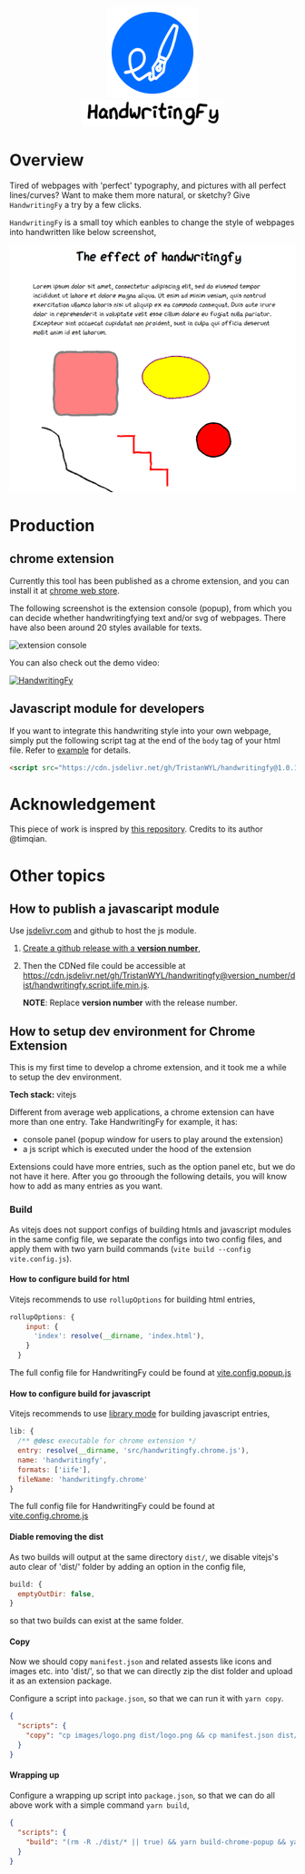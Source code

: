 <div align="center">
  <img src="./images/logo.png" style="width: 160px;"><br>
  <img src="./images/handwritingfy.png" style="width: 250px;">
</div>

# Overview

Tired of webpages with 'perfect' typography, and pictures with all perfect lines/curves? Want to make them more natural, or sketchy? Give `HandwritingFy` a try by a few clicks.

`HandwritingFy` is a small toy which eanbles to change the style of webpages into handwritten like below screenshot,

![xx](images/demo.png)

<!-- # How

```bash
# install dependencies
yarn install

# dev for the popup of chrome extension
yarn dev

# Build all
yarn build
``` -->

# Production

## chrome extension

Currently this tool has been published as a chrome extension, and you can install it at [chrome web store](https://chrome.google.com/webstore/detail/handwritingfy/ejcmpfebddllpgcjcooiodmgciefhkgo?hl=en-US).

The following screenshot is the extension console (popup), from which you can decide whether handwritingfying text and/or svg of webpages. There have also been around 20 styles available for texts.

<img src="images/popup.png" width="300px" alt="extension console"/>

You can also check out the demo video:

[![HandwritingFy](https://img.youtube.com/vi/YSWdXLHIoOA/0.jpg)](https://www.youtube.com/watch?v=YSWdXLHIoOA)

## Javascript module for developers

If you want to integrate this handwriting style into your own webpage, simply put the following script tag at the end of the `body` tag of your html file. Refer to [example](example/example.html) for details.

```html
<script src="https://cdn.jsdelivr.net/gh/TristanWYL/handwritingfy@1.0.1/dist/handwritingfy.script.iife.min.js"></script>
```

# Acknowledgement

This piece of work is inspred by [this repository](https://github.com/timqian/chart.xkcd). Credits to its author @timqian.

# Other topics

## How to publish a javascaript module

Use [jsdelivr.com](https://www.jsdelivr.com/?docs=gh) and github to host the js module.

1. [Create a github release with a **version number**](https://docs.github.com/en/repositories/releasing-projects-on-github/managing-releases-in-a-repository#creating-a-release),
2. Then the CDNed file could be accessible at https://cdn.jsdelivr.net/gh/TristanWYL/handwritingfy@version_number/dist/handwritingfy.script.iife.min.js.

   **NOTE**: Replace **version number** with the release number.

## How to setup dev environment for Chrome Extension

This is my first time to develop a chrome extension, and it took me a while to setup the dev environment.

**Tech stack:** vitejs

Different from average web applications, a chrome extension can have more than one entry. Take HandwritingFy for example, it has:

- console panel (popup window for users to play around the extension)
- a js script which is executed under the hood of the extension

Extensions could have more entries, such as the option panel etc, but we do not have it here. After you go throough the following details, you will know how to add as many entries as you want.

<!-- ### Dev -->

### Build

As vitejs does not support configs of building htmls and javascript modules in the same config file, we separate the configs into two config files, and apply them with two yarn build commands (`vite build --config vite.config.js`).

#### How to configure build for html

Vitejs recommends to use `rollupOptions` for building html entries,

```js
rollupOptions: {
    input: {
      'index': resolve(__dirname, 'index.html'),
    }
  }
```

The full config file for HandwritingFy could be found at [vite.config.popup.js](vite.config.popup.js)

#### How to configure build for javascript

Vitejs recommends to use [library mode](https://vitejs.dev/guide/build.html#library-mode) for building javascript entries,

```js
lib: {
  /** @desc executable for chrome extension */
  entry: resolve(__dirname, 'src/handwritingfy.chrome.js'),
  name: 'handwritingfy',
  formats: ['iife'],
  fileName: 'handwritingfy.chrome'
}
```

The full config file for HandwritingFy could be found at [vite.config.chrome.js](vite.config.chrome.js)

#### Diable removing the dist

As two builds will output at the same directory `dist/`, we disable vitejs's auto clear of 'dist/' folder by adding an option in the config file,

```js
build: {
  emptyOutDir: false,
}
```

so that two builds can exist at the same folder.

#### Copy

Now we should copy `manifest.json` and related assests like icons and images etc. into 'dist/', so that we can directly zip the dist folder and upload it as an extension package.

Configure a script into `package.json`, so that we can run it with `yarn copy`.

```json
{
  "scripts": {
    "copy": "cp images/logo.png dist/logo.png && cp manifest.json dist/manifest.json"
  }
}
```

#### Wrapping up

Configure a wrapping up script into `package.json`, so that we can do all above work with a simple command `yarn build`,

```json
{
  "scripts": {
    "build": "(rm -R ./dist/* || true) && yarn build-chrome-popup && yarn build-chrome-exec && yarn build-script && yarn copy"
  }
}
```
